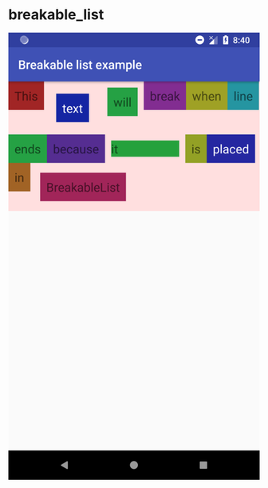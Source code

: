 # breakable_list

![alt text](https://github.com/nikich59/breakable_list/blob/master/Screenshot_1555538865.png)
